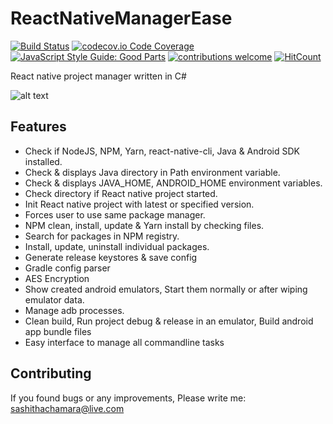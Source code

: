 # ReactNativeManagerEase
[![Build Status](https://travis-ci.org/dwyl/esta.svg?branch=master)](https://github.com/sashithacj/ReactNativeManagerEase) [![codecov.io Code Coverage](https://img.shields.io/codecov/c/github/dwyl/hapi-auth-jwt2.svg?maxAge=2592000)](https://github.com/sashithacj/ReactNativeManagerEase) [![JavaScript Style Guide: Good Parts](https://img.shields.io/badge/code%20style-goodparts-brightgreen.svg?style=flat)](https://github.com/sashithacj/ReactNativeManagerEase) [![contributions welcome](https://img.shields.io/badge/contributions-welcome-brightgreen.svg?style=flat)](https://github.com/sashithacj/ReactNativeManagerEase/issues) [![HitCount](http://hits.dwyl.com/sashithacj/ReactNativeManagerEase.svg)](https://github.com/sashithacj/ReactNativeManagerEase)

React native project manager written in C#



![alt text](https://raw.githubusercontent.com/sashithacj/ReactNativeManagerEase/master/rnme-v2.png)

## Features
* Check if NodeJS, NPM, Yarn, react-native-cli, Java & Android SDK installed.
* Check & displays Java directory in Path environment variable.
* Check & displays JAVA_HOME, ANDROID_HOME environment variables.
* Check directory if React native project started.
* Init React native project with latest or specified version.
* Forces user to use same package manager.
* NPM clean, install, update & Yarn install by checking files.
* Search for packages in NPM registry.
* Install, update, uninstall individual packages.
* Generate release keystores & save config
* Gradle config parser
* AES Encryption
* Show created android emulators, Start them normally or after wiping emulator data.
* Manage adb processes.
* Clean build, Run project debug & release in an emulator, Build android app bundle files
* Easy interface to manage all commandline tasks

## Contributing
If you found bugs or any improvements, Please write me: sashithachamara@live.com
